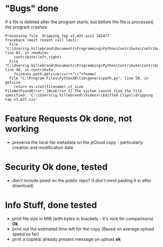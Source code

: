 # "Bugs" done
If a file is deleted after the program starts, but before the file is processed, the program crashes:
```
Processing file  dripping tap v3.m2t.aix2 142477
Traceback (most recent call last):
  File "C:\Users\g.hillebrand\Documents\Programming\Python\Contribute\ContributeV0.1.py", line 85, in <module>
    contribute(left,right)
  File "C:\Users\g.hillebrand\Documents\Programming\Python\Contribute\ContributeV0.1.py", line 48, in contribute
    fsize=os.path.getsize(curr+"\\"+fname)
  File "C:\Program Files\Python38\lib\genericpath.py", line 50, in getsize
    return os.stat(filename).st_size
FileNotFoundError: [WinError 2] The system cannot find the file specified: 'C:\\Users\\g.hillebrand\\Videos\\Editted Clips\\dripping tap v3.m2t.vix'
```
# Feature Requests Ok done, not working
- preserve the local file metadata on the pCloud copy - particularly creation and modification date


# Security Ok done, tested
- don't include pswd on the public repo? (I don't mind pasting it in after download)

# Info Stuff, done tested
- print file size in MiB (with bytes in brackets - it's nice for comparisons) **Ok** 
- print out the estimated time left for the copy (Based on average upload speed so far)
- print a copied/ already present message on upload **ok**
